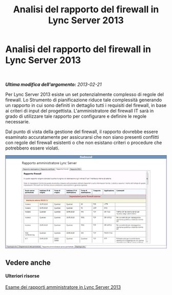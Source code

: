 ﻿---
title: Analisi del rapporto del firewall in Lync Server 2013
TOCTitle: Analisi del rapporto del firewall in Lync Server 2013
ms:assetid: 5ccc60b5-751a-425b-ab60-6885d3114c94
ms:mtpsurl: https://technet.microsoft.com/it-it/library/Gg558654(v=OCS.15)
ms:contentKeyID: 52062165
ms.date: 08/24/2015
mtps_version: v=OCS.15
ms.translationtype: HT
---

# Analisi del rapporto del firewall in Lync Server 2013

 

_**Ultima modifica dell'argomento:** 2013-02-21_

Per Lync Server 2013 esiste un set potenzialmente complesso di regole del firewall. Lo Strumento di pianificazione riduce tale complessità generando un rapporto in cui sono definiti in dettaglio tutti i requisiti del firewall, in base ai criteri di input del progettista. L'amministratore del firewall IT sarà in grado di utilizzare tale rapporto per configurare e definire le regole necessarie.

Dal punto di vista della gestione del firewall, il rapporto dovrebbe essere esaminato accuratamente per assicurarsi che non siano presenti conflitti con regole del firewall esistenti o che non esistano criteri o procedure che potrebbero essere violati.

![Rapporto di amministrazione firewall](images/Gg558654.575c1081-5849-45a2-b73c-ab96f55518c3(OCS.15).jpg "Rapporto di amministrazione firewall")

## Vedere anche

#### Ulteriori risorse

[Esame dei rapporti amministratore in Lync Server 2013](lync-server-2013-reviewing-the-administrator-reports.md)

